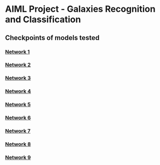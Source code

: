 ﻿# AIML Project - Galaxies Recognition and Classification

## Checkpoints of models tested

### [Network 1](checkpoints/net_3-conv_1-dense_1e-4LR/README.md)
### [Network 2](checkpoints/net_4-conv_1-dense_1e-4LR/README.md)
### [Network 3](checkpoints/net_4-conv_2-dense_1e-3LR/README.md)
### [Network 4](checkpoints/net_4-conv_2-dense_1e-3LR_adamax/README.md)
### [Network 5](checkpoints/net_5-conv_3-dense_1e-3LR_adamax/README.md)
### [Network 6](checkpoints/net_5-conv_1-dense_scheduledLR_adamax/README.md)
### [Network 7](checkpoints/Xception_plus_net_4-conv_1-dense_scheduledLR_BatchNorm_MSE/README.md)
### [Network 8](checkpoints/Xception_plus_net_5-conv_1-dense_scheduledLR_BatchNorm/README.md)
### [Network 9](checkpoints/Xception_plus_net_5-conv_1-dense_scheduledLR_BatchNorm_MSE/README.md)
